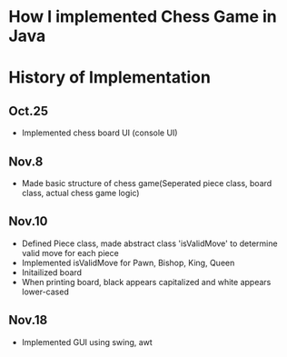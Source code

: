 # How I implemented Chess Game in Java

# History of Implementation
## Oct.25
- Implemented chess board UI (console UI)

## Nov.8
- Made basic structure of chess game(Seperated piece class, board class, actual chess game logic)

## Nov.10
- Defined Piece class, made abstract class 'isValidMove' to determine valid move for each piece
- Implemented isValidMove for Pawn, Bishop, King, Queen
- Initailized board
- When printing board, black appears capitalized and white appears lower-cased

## Nov.18
- Implemented GUI using swing, awt
